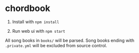 # chordbook

1. Install with `npm install`

2. Run web ui with `npm start`

All song books in `books/` will be parsed. Song books ending with `.private.yml` will be excluded from source control.
